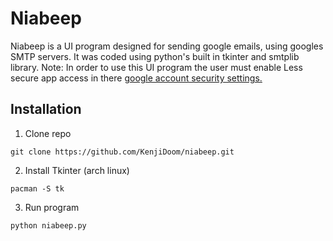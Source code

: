 # Niabeep
Niabeep is a UI program designed for sending google emails, using googles SMTP servers. It was coded using python's built in tkinter and smtplib library. Note: In order to use this UI program the user must enable Less secure app access in there [google account security settings.](#https://myaccount.google.com/lesssecureapps)  

## Installation 
1. Clone repo
```
git clone https://github.com/KenjiDoom/niabeep.git
```
2. Install Tkinter (arch linux) 
```
pacman -S tk
```
3. Run program
```
python niabeep.py
```


